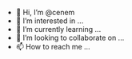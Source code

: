 - 👋 Hi, I’m @cenem
- 👀 I’m interested in ...
- 🌱 I’m currently learning ...
- 💞️ I’m looking to collaborate on ...
- 📫 How to reach me ...

<!---
cenem/cenem is a ✨ special ✨ repository because its `README.md` (this file) appears on your GitHub profile.
You can click the Preview link to take a look at your changes.
--->
